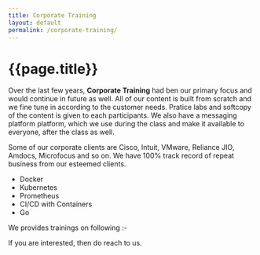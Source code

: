 ```yaml
---
title: Corporate Training
layout: default
permalink: /corporate-training/
---
```


<div class="relative mt-100 pb-20">
    <div class="job-app-image" style="background-image: url({{site.baseurl}}/images/trainings/docker.jpg)"></div>
            <div class="absolute head-text">
            <h1 class="text-center">{{page.title}}</h1>
            </div>
</div>

<div class="container pb-80">
    <div class="row pt-20 mb-80">
       <div class="col-md-8 col-md-offset-2">
        <p>Over the last few years, <strong>Corporate Training</strong> had ben our primary focus and would continue in future as well. All of our content is built from scratch and we fine tune in according to the customer needs. Pratice labs and softcopy of the content is given to each participants. We also have a messaging platform platform, which we use during the class and make it available to everyone, after the class as well.</p>
        <p>Some of our corporate clients are Cisco, Intuit, VMware, Reliance JIO, Amdocs, Microfocus and so on. We have 100% track record of repeat business from our esteemed clients.   
        </p>
        <ul><li>Docker</li><li>Kubernetes</li><li>Prometheus</li><li>CI/CD with Containers</li><li>Go</li></ul>
        <p>We provides trainings on following :-</p>
        <p>If you are interested, then do reach to us.</p>
        </div>
    </div>
    </div>

   





